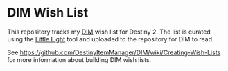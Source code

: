 # DIM Wish List

This repository tracks my [DIM](https://app.destinyitemmanager.com) wish list for Destiny 2. The list is curated using the [Little Light](https://wishlists.littlelight.club) tool and uploaded to the repository for DIM to read.

See https://github.com/DestinyItemManager/DIM/wiki/Creating-Wish-Lists for more information about building DIM wish lists.
